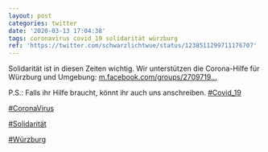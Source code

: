 ```yaml
---
layout: post
categories: twitter
date: '2020-03-13 17:04:38'
tags: coronavirus covid_19 solidarität würzburg
ref: 'https://twitter.com/schwarzlichtwue/status/1238511299711176707'
---
```

Solidarität ist in diesen Zeiten wichtig. Wir unterstützen die Corona-Hilfe für Würzburg und Umgebung:  [m.facebook.com/groups/2709719…](https://m.facebook.com/groups/2709719869124332?notif_t=page_post_reaction&notif_id=1584100505120453&ref=m_notif&refid=52&__tn__=R)



P.S.: Falls ihr Hilfe braucht, könnt ihr auch uns anschreiben.
[#Covid_19](/t/covid_19) 

[#CoronaVirus](/t/coronavirus)

[#Solidarität](/t/solidarität)

[#Würzburg](/t/würzburg)